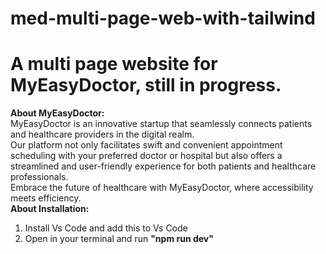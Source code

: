 ﻿# med-multi-page-web-with-tailwind <br>
# A multi page website for MyEasyDoctor, still in progress.<br>
<b>About MyEasyDoctor:</b><br>
MyEasyDoctor is an innovative startup that seamlessly connects patients and healthcare providers in the digital realm.<br>Our platform not only facilitates swift and convenient appointment scheduling with your preferred doctor or hospital but also offers a streamlined and user-friendly experience for both patients and healthcare professionals. <br>Embrace the future of healthcare with MyEasyDoctor, where accessibility meets efficiency.<br>
<b>About Installation:</b><br>
1. Install Vs Code and add this to Vs Code<br>
2. Open in your terminal and run <b> "npm run dev"


